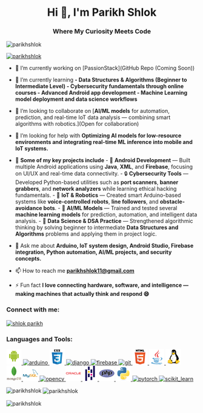 <h1 align="center">Hi 👋, I'm Parikh Shlok</h1>
<h3 align="center">Where My Curiosity Meets Code</h3>

<p align="left"> <img src="https://komarev.com/ghpvc/?username=parikhshlok&label=Profile%20views&color=0e75b6&style=flat" alt="parikhshlok" /> </p>

<p align="left"> <a href="https://github.com/ryo-ma/github-profile-trophy"><img src="https://github-profile-trophy.vercel.app/?username=parikhshlok" alt="parikhshlok" /></a> </p>

- 🔭 I’m currently working on [PassionStack](GitHub Repo (Coming Soon))

- 🌱 I’m currently learning **- Data Structures & Algorithms (Beginner to Intermediate Level) - Cybersecurity fundamentals through online courses - Advanced Android app development - Machine Learning model deployment and data science workflows**

- 👯 I’m looking to collaborate on [**AI/ML models** for automation, prediction, and real-time IoT data analysis — combining smart algorithms with robotics.](Open for collaboration)

- 🤝 I’m looking for help with **Optimizing AI models for low-resource environments and integrating **real-time ML inference** into mobile and IoT systems.**

- 🧩 **Some of my key projects include** - 📱 **Android Development** — Built multiple Android applications using **Java**, **XML**, and **Firebase**, focusing on UI/UX and real-time data connectivity. - 🔒 **Cybersecurity Tools** — Developed Python-based utilities such as **port scanners**, **banner grabbers**, and **network analyzers** while learning ethical hacking fundamentals. - 🤖 **IoT & Robotics** — Created smart Arduino-based systems like **voice-controlled robots**, **line followers**, and **obstacle-avoidance bots**. - 🧠 **AI/ML Models** — Trained and tested several **machine learning models** for prediction, automation, and intelligent data analysis. - 💾 **Data Science & DSA Practice** — Strengthened algorithmic thinking by solving beginner to intermediate **Data Structures and Algorithms** problems and applying them in project logic.

- 💬 Ask me about **Arduino, IoT system design, Android Studio, Firebase integration, Python automation, AI/ML projects, and security concepts.**

- 📫 How to reach me **parikhshlok11@gmail.com**

- ⚡ Fun fact **I love connecting **hardware, software, and intelligence** — making machines that actually think and respond 😄**

<h3 align="left">Connect with me:</h3>
<p align="left">
<a href="https://linkedin.com/in/shlok parikh" target="blank"><img align="center" src="https://raw.githubusercontent.com/rahuldkjain/github-profile-readme-generator/master/src/images/icons/Social/linked-in-alt.svg" alt="shlok parikh" height="30" width="40" /></a>
</p>

<h3 align="left">Languages and Tools:</h3>
<p align="left"> <a href="https://developer.android.com" target="_blank" rel="noreferrer"> <img src="https://raw.githubusercontent.com/devicons/devicon/master/icons/android/android-original-wordmark.svg" alt="android" width="40" height="40"/> </a> <a href="https://www.arduino.cc/" target="_blank" rel="noreferrer"> <img src="https://cdn.worldvectorlogo.com/logos/arduino-1.svg" alt="arduino" width="40" height="40"/> </a> <a href="https://www.w3schools.com/css/" target="_blank" rel="noreferrer"> <img src="https://raw.githubusercontent.com/devicons/devicon/master/icons/css3/css3-original-wordmark.svg" alt="css3" width="40" height="40"/> </a> <a href="https://www.djangoproject.com/" target="_blank" rel="noreferrer"> <img src="https://cdn.worldvectorlogo.com/logos/django.svg" alt="django" width="40" height="40"/> </a> <a href="https://firebase.google.com/" target="_blank" rel="noreferrer"> <img src="https://www.vectorlogo.zone/logos/firebase/firebase-icon.svg" alt="firebase" width="40" height="40"/> </a> <a href="https://git-scm.com/" target="_blank" rel="noreferrer"> <img src="https://www.vectorlogo.zone/logos/git-scm/git-scm-icon.svg" alt="git" width="40" height="40"/> </a> <a href="https://www.w3.org/html/" target="_blank" rel="noreferrer"> <img src="https://raw.githubusercontent.com/devicons/devicon/master/icons/html5/html5-original-wordmark.svg" alt="html5" width="40" height="40"/> </a> <a href="https://www.java.com" target="_blank" rel="noreferrer"> <img src="https://raw.githubusercontent.com/devicons/devicon/master/icons/java/java-original.svg" alt="java" width="40" height="40"/> </a> <a href="https://www.linux.org/" target="_blank" rel="noreferrer"> <img src="https://raw.githubusercontent.com/devicons/devicon/master/icons/linux/linux-original.svg" alt="linux" width="40" height="40"/> </a> <a href="https://www.mongodb.com/" target="_blank" rel="noreferrer"> <img src="https://raw.githubusercontent.com/devicons/devicon/master/icons/mongodb/mongodb-original-wordmark.svg" alt="mongodb" width="40" height="40"/> </a> <a href="https://www.mysql.com/" target="_blank" rel="noreferrer"> <img src="https://raw.githubusercontent.com/devicons/devicon/master/icons/mysql/mysql-original-wordmark.svg" alt="mysql" width="40" height="40"/> </a> <a href="https://opencv.org/" target="_blank" rel="noreferrer"> <img src="https://www.vectorlogo.zone/logos/opencv/opencv-icon.svg" alt="opencv" width="40" height="40"/> </a> <a href="https://www.oracle.com/" target="_blank" rel="noreferrer"> <img src="https://raw.githubusercontent.com/devicons/devicon/master/icons/oracle/oracle-original.svg" alt="oracle" width="40" height="40"/> </a> <a href="https://pandas.pydata.org/" target="_blank" rel="noreferrer"> <img src="https://raw.githubusercontent.com/devicons/devicon/2ae2a900d2f041da66e950e4d48052658d850630/icons/pandas/pandas-original.svg" alt="pandas" width="40" height="40"/> </a> <a href="https://www.php.net" target="_blank" rel="noreferrer"> <img src="https://raw.githubusercontent.com/devicons/devicon/master/icons/php/php-original.svg" alt="php" width="40" height="40"/> </a> <a href="https://www.python.org" target="_blank" rel="noreferrer"> <img src="https://raw.githubusercontent.com/devicons/devicon/master/icons/python/python-original.svg" alt="python" width="40" height="40"/> </a> <a href="https://pytorch.org/" target="_blank" rel="noreferrer"> <img src="https://www.vectorlogo.zone/logos/pytorch/pytorch-icon.svg" alt="pytorch" width="40" height="40"/> </a> <a href="https://scikit-learn.org/" target="_blank" rel="noreferrer"> <img src="https://upload.wikimedia.org/wikipedia/commons/0/05/Scikit_learn_logo_small.svg" alt="scikit_learn" width="40" height="40"/> </a> </p>

<p><img align="left" src="https://github-readme-stats.vercel.app/api/top-langs?username=parikhshlok&show_icons=true&locale=en&layout=compact" alt="parikhshlok" /></p>

<p>&nbsp;<img align="center" src="https://github-readme-stats.vercel.app/api?username=parikhshlok&show_icons=true&locale=en" alt="parikhshlok" /></p>

<p><img align="center" src="https://github-readme-streak-stats.herokuapp.com/?user=parikhshlok&" alt="parikhshlok" /></p>
